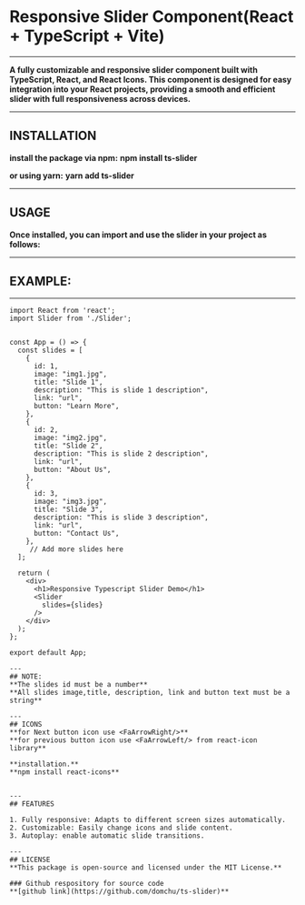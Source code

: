 # Responsive Slider Component(React + TypeScript + Vite)

---
 **A fully customizable and responsive slider component built with TypeScript, React, and React Icons. This component is designed for easy integration into your React projects, providing a smooth and efficient slider with full responsiveness across devices.**

---
 ## INSTALLATION

**install the package via npm:**
 **npm install ts-slider**

**or using yarn:**
 **yarn add ts-slider**

---
 ## USAGE
**Once installed, you can import and use the slider in your project as follows:**

---
## EXAMPLE:
---
```JSX
import React from 'react';
import Slider from './Slider';


const App = () => {
  const slides = [
    {
      id: 1,
      image: "img1.jpg",
      title: "Slide 1",
      description: "This is slide 1 description",
      link: "url",
      button: "Learn More",
    },
    {
      id: 2,
      image: "img2.jpg",
      title: "Slide 2",
      description: "This is slide 2 description",
      link: "url",
      button: "About Us",
    },
    {
      id: 3,
      image: "img3.jpg",
      title: "Slide 3",
      description: "This is slide 3 description",
      link: "url",
      button: "Contact Us",
    },
     // Add more slides here
  ];

  return (
    <div>
      <h1>Responsive Typescript Slider Demo</h1>
      <Slider
        slides={slides}
      />
    </div>
  );
};

export default App;

---
## NOTE:
**The slides id must be a number**
**All slides image,title, description, link and button text must be a string**

---
## ICONS
**for Next button icon use <FaArrowRight/>**
**for previous button icon use <FaArrowLeft/> from react-icon library**

**installation.**
**npm install react-icons**


---
## FEATURES

1. Fully responsive: Adapts to different screen sizes automatically.
2. Customizable: Easily change icons and slide content.
3. Autoplay: enable automatic slide transitions.

---
## LICENSE
**This package is open-source and licensed under the MIT License.**

### Github respository for source code
**[github link](https://github.com/domchu/ts-slider)**